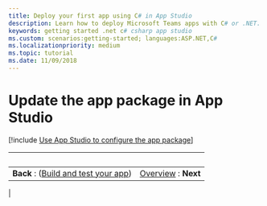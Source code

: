```yaml
---
title: Deploy your first app using C# in App Studio
description: Learn how to deploy Microsoft Teams apps with C# or .NET. in App Studio
keywords: getting started .net c# csharp app studio
ms.custom: scenarios:getting-started; languages:ASP.NET,C#
ms.localizationpriority: medium
ms.topic: tutorial
ms.date: 11/09/2018
---
```


# Update the app package in App Studio

[!include [Use App Studio to configure the app package](~/includes/get-started/get-started-use-app-studio.md)]

| &nbsp; | &nbsp; |
|:--- | ---:|
|**Back** : ([Build and test your app](deploy-csharp-app.md#update-the-credentials-for-your-hosted-app)) | [Overview](code-samples.md) : **Next** |
|